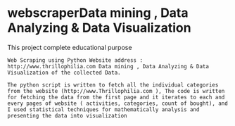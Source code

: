 # webscraperData mining , Data Analyzing & Data Visualization
 This project complete educational purpose
 
    Web Scraping using Python Website address : http://www.thrillophilia.com Data mining , Data Analyzing & Data Visualization of the collected Data.

    The python script is written to fetch all the individual categories from the website (http://www.Thrillophilia.com ), The code is written for fetching the data from the first page and it iterates to each and every pages of website ( activities, categories, count of bought), and I used statistical techniques for mathematically analysis and presenting the data into visualization
